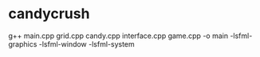 # candycrush

g++ main.cpp grid.cpp candy.cpp interface.cpp game.cpp -o main -lsfml-graphics -lsfml-window -lsfml-system

